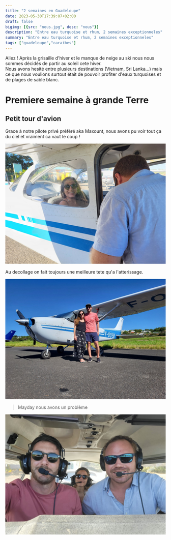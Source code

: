 ```yaml
---
title: "2 semaines en Guadeloupe"
date: 2023-05-30T17:39:07+02:00
draft: false
bigimg: [{src: "nous.jpg", desc: "nous"}]
description: "Entre eau turquoise et rhum, 2 semaines exceptionneles"
summary: "Entre eau turquoise et rhum, 2 semaines exceptionneles"
tags: ["guadeloupe","caraibes"]
---
```

Allez ! Après la grisaille d'hiver et le manque de neige au ski nous nous sommes décidés de partir au soleil cete hiver.  
Nous avons hesité entre plusieurs destinations (Vietnam, Sri Lanka...) mais ce que nous voulions surtout était de pouvoir profiter d'eaux turquoises et de plages de sable blanc.

# Premiere semaine à grande Terre



## Petit tour d'avion

Grace à notre pilote privé préféré aka Maxount, nous avons pu voir tout ça du ciel et vraiment ca vaut le coup !

![Emma contente](1.jpg)

Au decollage on fait toujours une meilleure tete qu'a l'atterissage.

![nousdeuxavion](2.jpg)

> Mayday nous avons un problème

![avionmaxount](4.jpg)
